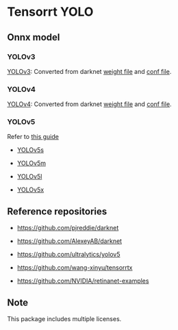 # Tensorrt YOLO

## Onnx model

### YOLOv3
[YOLOv3](https://drive.google.com/uc?id=1ZYoBqVynmO5kKntyN56GEbELRpuXG8Ym "YOLOv3"): Converted from darknet [weight file](https://pjreddie.com/media/files/yolov3.weights "weight file") and [conf file](https://github.com/pjreddie/darknet/blob/master/cfg/yolov3.cfg "conf file").

### YOLOv4
[YOLOv4](https://drive.google.com//uc?id=1vkNmSwcIpTkJ_-BrKhxtit0PBJeJYTVX "YOLOv4"): Converted from darknet [weight file](https://github.com/AlexeyAB/darknet/releases/download/darknet_yolo_v3_optimal/yolov4.weights "weight file") and [conf file](https://github.com/AlexeyAB/darknet/blob/master/cfg/yolov4.cfg "conf file").

### YOLOv5
Refer to [this guide](https://github.com/ultralytics/yolov5/issues/251 "guide")
* [YOLOv5s](https://drive.google.com//uc?id=1CF21nQWigwCPTr5psQZXg6cBQIOYKbad "YOLOv5s")

* [YOLOv5m](https://drive.google.com//uc?id=1a1h50KJH6slwmjKZpPlS-errukF-BrgG "YOLOv5m")

* [YOLOv5l](https://drive.google.com/uc?id=1xO8S92Cq7qrmx93UHHyA7Cd7-dJsBDP8 "YOLOv5l")

* [YOLOv5x](https://drive.google.com/uc?id=1kAHuNJUCxpD-yWrS6t95H3zbAPfClLxI "YOLOv5x")

## Reference repositories

* https://github.com/pjreddie/darknet

* https://github.com/AlexeyAB/darknet

* https://github.com/ultralytics/yolov5

* https://github.com/wang-xinyu/tensorrtx

* https://github.com/NVIDIA/retinanet-examples

## Note
This package includes multiple licenses.